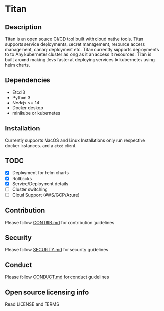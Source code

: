 # Titan

## Description

Titan is an open source CI/CD tool built with cloud native tools. Titan supports service deployments, secret management, resource access management, canary deployment etc. Titan currently supports deployments to to Any kubernetes cluster as long as it an access it resources. Titan is built around making devs faster at deploying services to kubernetes using helm charts. 

## Dependencies 

- Etcd 3
- Python 3 
- Nodejs >= 14
- Docker deskop 
- minikube or kubernetes


## Installation 

Currently supports MacOS and Linux Installations only 
run respective docker instances. and a ```etcd``` client. 

## TODO

- [x] Deployment for helm charts 
- [x] Rollbacks 
- [x] Service/Deployment details  
- [ ] Cluster switching 
- [ ] Cloud Support (AWS/GCP/Azure)

## Contribution 

Please follow [CONTRIB.md](https://github.com/KAIYO-OSS/titan/blob/master/CONTRIBUTION.md) for contribution guidelines 

## Security 

Please follow [SECURITY.md](https://github.com/KAIYO-OSS/titan/blob/master/SECURITY.md) for security guidelines 

## Conduct 

Please follow [CONDUCT.md](https://github.com/KAIYO-OSS/titan/blob/master/CONDUCT.md) for conduct guidelines 

## Open source licensing info

Read LICENSE and TERMS
